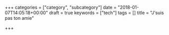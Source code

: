 +++
categories = ["category", "subcategory"]
date = "2018-01-07T14:05:18+00:00"
draft = true
keywords = ["tech"]
tags = []
title = "J'suis pas ton amie"

+++

<!--more-->
